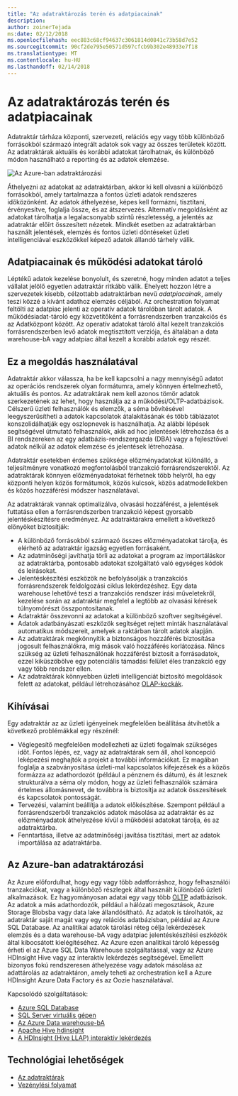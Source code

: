 ```yaml
---
title: "Az adatraktározás terén és adatpiacainak"
description: 
author: zoinerTejada
ms:date: 02/12/2018
ms.openlocfilehash: eec883c68cf94637c3061814d0841c73b58d7e52
ms.sourcegitcommit: 90cf2de795e50571d597cfcb9b302e48933e7f18
ms.translationtype: MT
ms.contentlocale: hu-HU
ms.lasthandoff: 02/14/2018
---
```

# <a name="data-warehousing-and-data-marts"></a>Az adatraktározás terén és adatpiacainak

Adatraktár tárháza központi, szervezeti, relációs egy vagy több különböző forrásokból származó integrált adatok sok vagy az összes területek között. Az adatraktárak aktuális és korábbi adatokat tárolhatnak, és különböző módon használható a reporting és az adatok elemzése.

![Az Azure-ban adatraktározási](./images/data-warehousing.png)

Áthelyezni az adatokat az adatraktárban, akkor ki kell olvasni a különböző forrásokból, amely tartalmazza a fontos üzleti adatok rendszeres időközönként. Az adatok áthelyezése, képes kell formázni, tisztítani, érvényesítve, foglalja össze, és az átszervezés. Alternatív megoldásként az adatokat tárolhatja a legalacsonyabb szintű részletesség, a jelentés az adatraktár előírt összesített nézetek. Mindkét esetben az adatraktárban használt jelentések, elemzés és fontos üzleti döntéseket üzleti intelligenciával eszközökkel képező adatok állandó tárhely válik.

## <a name="data-marts-and-operational-data-stores"></a>Adatpiacainak és működési adatokat tároló

Léptékű adatok kezelése bonyolult, és szeretné, hogy minden adatot a teljes vállalat jelölő egyetlen adatraktár ritkább válik. Ehelyett hozzon létre a szervezetek kisebb, célzottabb adatraktárban nevű *adatpiacainak*, amely teszi közzé a kívánt adathoz elemzés céljából. Az orchestration folyamat feltölti az adatpiac jelenti az operatív adatok tárolóban tárolt adatok. A működésiadat-tároló egy közvetítőként a forrásrendszerben tranzakciós és az Adatközpont között. Az operatív adatokat tároló által kezelt tranzakciós forrásrendszerben levő adatok megtisztított verziója, és általában a data warehouse-bA vagy adatpiac által kezelt a korábbi adatok egy részét. 

## <a name="when-to-use-this-solution"></a>Ez a megoldás használatával

Adatraktár akkor válassza, ha be kell kapcsolni a nagy mennyiségű adatot az operációs rendszerek olyan formátumra, amely könnyen értelmezhető, aktuális és pontos. Az adatraktárak nem kell azonos tömör adatok szerkezetének az lehet, hogy használja az a működési/OLTP-adatbázisok. Célszerű üzleti felhasználók és elemzők, a séma bővítésével leegyszerűsítheti a adatok kapcsolatok átalakításának és több táblázatot konszolidálhatják egy oszlopnevek is használhatja. Az alábbi lépések segítségével útmutató felhasználók, akik ad hoc jelentések létrehozása és a BI rendszereken az egy adatbázis-rendszergazda (DBA) vagy a fejlesztővel adatok nélkül az adatok elemzése és jelentések létrehozása.

Adatraktár esetekben érdemes szüksége előzményadatokat különálló, a teljesítményre vonatkozó megfontolásból tranzakció forrásrendszerektől. Az adatraktárak könnyen előzményadatokat férhetnek több helyről, ha egy központi helyen közös formátumok, közös kulcsok, közös adatmodellekben és közös hozzáférési módszer használatával.

Az adatraktárak vannak optimalizálva, olvasási hozzáférést, a jelentések futtatása ellen a forrásrendszerben tranzakció képest gyorsabb jelentéskészítésre eredményez. Az adatraktárakra emellett a következő előnyöket biztosítják:

* A különböző forrásokból származó összes előzményadatokat tárolja, és elérhető az adatraktár igazság egyetlen forrásaként.
* Az adatminőségi javíthatja törli az adatokat a program az importáláskor az adatraktárba, pontosabb adatokat szolgáltató való egységes kódok és leírásokat.
* Jelentéskészítési eszközök ne befolyásolják a tranzakciós forrásrendszerek feldolgozási ciklus lekérdezéshez. Egy data warehouse lehetővé teszi a tranzakciós rendszer írási műveletekről, kezelése során az adatraktár megfelel a legtöbb az olvasási kérések túlnyomórészt összpontosítanak.
* Adatraktár összevonni az adatokat a különböző szoftver segítségével.
* Adatok adatbányászati eszközök segítséget rejtett minták használatával automatikus módszereit, amelyek a raktárban tárolt adatok alapján.
* Az adatraktárak megkönnyítik a biztonságos hozzáférés biztosítása jogosult felhasználókra, míg mások való hozzáférés korlátozása. Nincs szükség az üzleti felhasználónak hozzáférést biztosít a forrásadatok, ezzel kiküszöbölve egy potenciális támadási felület éles tranzakció egy vagy több rendszer ellen.
* Az adatraktárak könnyebben üzleti intelligenciát biztosító megoldások felett az adatokat, például létrehozásához [OLAP-kockák](online-analytical-processing.md).

## <a name="challenges"></a>Kihívásai

Egy adatraktár az az üzleti igényeinek megfelelően beállítása átvihetők a következő problémákkal egy részénél:

* Véglegesítő megfelelően modellezheti az üzleti fogalmak szükséges időt. Fontos lépés, ez, vagy az adatraktárak sem áll, ahol koncepció leképezési meghajtók a projekt a további információkat. Ez magában foglalja a szabványosítása üzleti-mal kapcsolatos kifejezések és a közös formázza az adathordozót (például a pénznem és dátum), és át lesznek strukturálva a séma oly módon, hogy az üzleti felhasználók számára értelmes állomásnevet, de továbbra is biztosítja az adatok összesítések és kapcsolatok pontosságát.
* Tervezési, valamint beállítja a adatok előkészítése. Szempont például a forrásrendszerből tranzakciós adatok másolása az adatraktár és az előzményadatok áthelyezése kívül a működési adatokat tárolja, és az adatraktárba.
* Fenntartása, illetve az adatminőségi javítása tisztítási, mert az adatok importálása az adatraktárba.

## <a name="data-warehousing-in-azure"></a>Az Azure-ban adatraktározási

Az Azure előfordulhat, hogy egy vagy több adatforráshoz, hogy felhasználói tranzakciókat, vagy a különböző részlegek által használt különböző üzleti alkalmazások. Ez hagyományosan adatai egy vagy több [OLTP](online-transaction-processing.md) adatbázisok. Az adatok a más adathordozók, például a hálózati megosztások, Azure Storage Blobsba vagy data lake állandósítható. Az adatok is tárolhatók, az adatraktár saját magát vagy egy relációs adatbázisban, például az Azure SQL Database. Az analitikai adatok tárolási réteg célja lekérdezések elemzés és a data warehouse-bA vagy adatpiac jelentéskészítési eszközök által kibocsátott kielégítéséhez. Az Azure ezen analitikai tároló képesség érheti el az Azure SQL Data Warehouse szolgáltatással, vagy az Azure HDInsight Hive vagy az interaktív lekérdezés segítségével. Emellett bizonyos fokú rendszeresen áthelyezése vagy adatok másolása az adattárolás az adatraktáron, amely teheti az orchestration kell a Azure HDInsight Azure Data Factory és az Oozie használatával.

Kapcsolódó szolgáltatások:

* [Azure SQL Database](/azure/sql-database/)
* [SQL Server virtuális gépen](/sql/sql-server/sql-server-technical-documentation)
* [Az Azure Data warehouse-bA](/azure/sql-data-warehouse/sql-data-warehouse-overview-what-is)
* [Apache Hive hdinsight](/azure/hdinsight/hadoop/hdinsight-use-hive)
* [A HDInsight (Hive LLAP) interaktív lekérdezés](/azure/hdinsight/interactive-query/apache-interactive-query-get-started)


## <a name="technology-choices"></a>Technológiai lehetőségek

- [Az adatraktárak](../technology-choices/data-warehouses.md)
- [Vezénylési folyamat](../technology-choices/pipeline-orchestration-data-movement.md)

